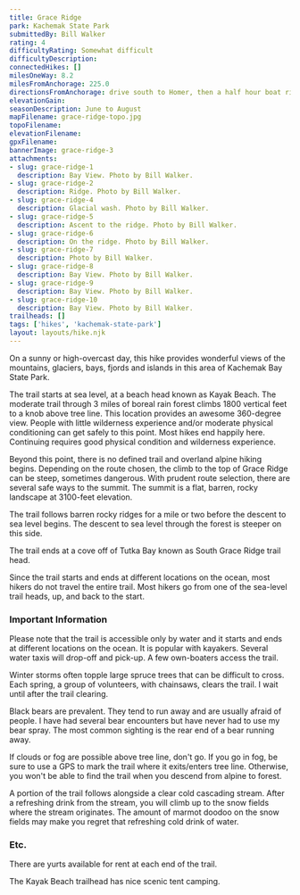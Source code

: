 ```yaml
---
title: Grace Ridge
park: Kachemak State Park
submittedBy: Bill Walker
rating: 4
difficultyRating: Somewhat difficult
difficultyDescription: 
connectedHikes: []
milesOneWay: 8.2
milesFromAnchorage: 225.0
directionsFromAnchorage: drive south to Homer, then a half hour boat ride to the park.
elevationGain: 
seasonDescription: June to August
mapFilename: grace-ridge-topo.jpg
topoFilename: 
elevationFilename: 
gpxFilename: 
bannerImage: grace-ridge-3
attachments:
- slug: grace-ridge-1
  description: Bay View. Photo by Bill Walker.
- slug: grace-ridge-2
  description: Ridge. Photo by Bill Walker.
- slug: grace-ridge-4
  description: Glacial wash. Photo by Bill Walker.
- slug: grace-ridge-5
  description: Ascent to the ridge. Photo by Bill Walker.
- slug: grace-ridge-6
  description: On the ridge. Photo by Bill Walker.
- slug: grace-ridge-7
  description: Photo by Bill Walker.
- slug: grace-ridge-8
  description: Bay View. Photo by Bill Walker.
- slug: grace-ridge-9
  description: Bay View. Photo by Bill Walker.
- slug: grace-ridge-10
  description: Bay View. Photo by Bill Walker.
trailheads: []
tags: ['hikes', 'kachemak-state-park']
layout: layouts/hike.njk
---
```

On a sunny or high-overcast day, this hike provides wonderful views of the mountains, glaciers, bays, fjords and islands in this area of Kachemak Bay State Park.

The trail starts at sea level, at a beach head known as Kayak Beach. The moderate trail through 3 miles of boreal rain forest climbs 1800 vertical feet to a knob above tree line. This location provides an awesome 360-degree view. People with little wilderness experience and/or moderate physical conditioning can get safely to this point. Most hikes end happily here. Continuing requires good physical condition and wilderness experience.

Beyond this point, there is no defined trail and overland alpine hiking begins. Depending on the route chosen, the climb to the top of Grace Ridge can be steep, sometimes dangerous. With prudent route selection, there are several safe ways to the summit. The summit is a flat, barren, rocky landscape at 3100-feet elevation.

The trail follows barren rocky ridges for a mile or two before the descent to sea level begins. The descent to sea level through the forest is steeper on this side.

The trail ends at a cove off of Tutka Bay known as South Grace Ridge trail head.

Since the trail starts and ends at different locations on the ocean, most hikers do not travel the entire trail. Most hikers go from one of the sea-level trail heads, up, and back to the start.

### Important Information

Please note that the trail is accessible only by water and it starts and ends at different locations on the ocean. It is popular with kayakers. Several water taxis will drop-off and pick-up. A few own-boaters access the trail.

Winter storms often topple large spruce trees that can be difficult to cross. Each spring, a group of volunteers, with chainsaws, clears the trail. I wait until after the trail clearing.

Black bears are prevalent. They tend to run away and are usually afraid of people. I have had several bear encounters but have never had to use my bear spray. The most common sighting is the rear end of a bear running away.

If clouds or fog are possible above tree line, don't go. If you go in fog, be sure to use a GPS to mark the trail where it exits/enters tree line. Otherwise, you won't be able to find the trail when you descend from alpine to forest.

A portion of the trail follows alongside a clear cold cascading stream. After a refreshing drink from the stream, you will climb up to the snow fields where the stream originates. The amount of marmot doodoo on the snow fields may make you regret that refreshing cold drink of water.

### Etc.

There are yurts available for rent at each end of the trail.

The Kayak Beach trailhead has nice scenic tent camping.